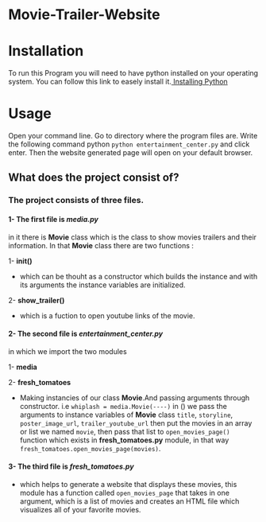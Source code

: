# Movie-Trailer-Website

# Installation

To run this Program you will need to have python installed on your operating system.
You can follow this link to easely install it.[ Installing Python](https://docs.python.org/3/using/)

# Usage

Open your command line.
Go to directory where the program files are.
Write the following command python `python entertainment_center.py` and click enter.
Then the website generated page will open on your default browser.

## What does the project consist of?

### The project consists of three files.

#### 1- The first file is **_media.py_**

in it there is **Movie** class which is the class to show movies trailers and their information. In that **Movie** class there are two functions :

1- **__init__()**
* which can be thouht as a constructor which builds the instance and with its arguments the instance variables are initialized.

2- **show_trailer()**
* which is a fuction to open youtube links of the movie.

#### 2- The second file is **_entertainment_center.py_**

in which we import the two modules

1- **media**

2- **fresh_tomatoes**
* Making instancies of our class **Movie**.And passing arguments through constructor. i.e `whiplash = media.Movie(----)` in () we pass the arguments to instance variables of **Movie** class `title`, `storyline`, `poster_image_url`, `trailer_youtube_url` then put the movies in an array or list we named `movie`, then pass that list to `open_movies_page()` function which exists in **fresh_tomatoes.py** module, in that way `fresh_tomatoes.open_movies_page(movies)`.

#### 3- The third file is **_fresh_tomatoes.py_**
* which helps to generate a website that displays these movies, this module has a function called `open_movies_page` that takes in one argument, which is a list of movies and creates an HTML file which visualizes all of your favorite movies.

